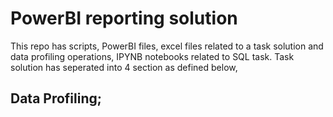 # PowerBI reporting solution
This repo has scripts, PowerBI files, excel files related to a task solution and data profiling operations, IPYNB notebooks related to SQL task.
Task solution has seperated into 4 section as defined below,

## Data Profiling;
